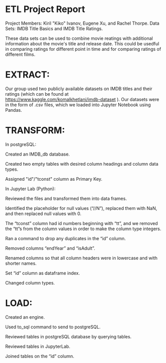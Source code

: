 # ETL Project Report
Project Members: Kiril "Kiko" Ivanov, Eugene Xu, and Rachel Thorpe. 
Data Sets: IMDB Title Basics and IMDB Title Ratings.

These data sets can be used to combine movie reatings with additional information about the movie's title and release date. This could be usedful in comparing ratings for different point in time and for comparing ratings of different films.

# EXTRACT:

Our group used two publicly available datasets on IMDB titles and their ratings (which can be found at https://www.kaggle.com/komalkhetlani/imdb-dataset ). Our datasets were in the form of .csv files, which we loaded into Jupyter Notebook using Pandas.

# TRANSFORM:

In postgreSQL:

Created an IMDB_db database.

Created two empty tables with desired column headings and column data types. 

Assigned "id"/"tconst" column as Primary Key.

In Jupyter Lab (Python):

Reviewed the files and transformed them into data frames.

Identified the placeholder for null values (“//N”), replaced them with NaN, and then replaced null values with 0.

The “tconst” column had id numbers beginning with “tt”, and we removed the “tt”s from the column values in order to make the column type integers.

Ran a command to drop any duplicates in the “id” column. 

Removed columns “endYear” and “isAdult”.

Renamed columns so that all column headers were in lowercase and with shorter names.

Set “id” column as dataframe index.

Changed column types. 

# LOAD:
Created an engine.

Used to_sql command to send to postgreSQL.

Reviewed tables in postgreSQL database by querying tables.

Reviewed tables in JupyterLab.

Joined tables on the “id” column.
